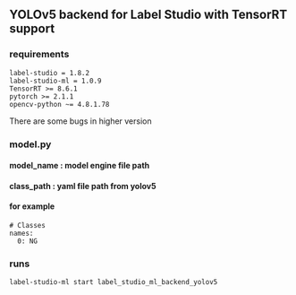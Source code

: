## YOLOv5 backend for Label Studio with TensorRT support
### requirements
```
label-studio = 1.8.2
label-studio-ml = 1.0.9
TensorRT >= 8.6.1
pytorch >= 2.1.1
opencv-python ~= 4.8.1.78
```
There are some bugs in higher version

### model.py
#### model_name : model engine file path
#### class_path : yaml file path from yolov5
#### for example
```
# Classes
names:
  0: NG
```
### runs
```
label-studio-ml start label_studio_ml_backend_yolov5
```
